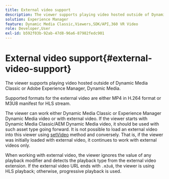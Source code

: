 ```yaml
---
title: External video support
description: The viewer supports playing video hosted outside of Dynamic Media Classic or Adobe Experience Manager, Dynamic Media.
solution: Experience Manager
feature: Dynamic Media Classic,Viewers,SDK/API,360 VR Video
role: Developer,User
exl-id: b592f03b-92ab-47d8-96a6-87982fedc901
---
```

# External video support{#external-video-support}

The viewer supports playing video hosted outside of Dynamic Media Classic or Adobe Experience Manager, Dynamic Media.

 Supported formats for the external video are either MP4 in H.264 format or M3U8 manifest for HLS stream.

The viewer can work either Dynamic Media Classic or Experience Manager Dynamic Media video or with external video. If the viewer starts with Dynamic Media Classic/AEM Dynamic Media video, it should be used with such asset type going forward. It is not possible to load an external video into this viewer using [setVideo](../../c-html5-aem-asset-viewers/c-html5-aem-video360/c-html5-aem-video360-javascriptapiref/r-html5-aem-video360-javascriptapiref-setvideo.md#reference-85d3422d6ce64a36ac74827120b5a17c) method and conversely. That is, if the viewer was initially loaded with external video, it continues to work with external videos only.

When working with external video, the viewer ignores the value of any playback modifier and detects the playback type from the external video extension. If the external video URL ends with `.m3u8`, the viewer is using HLS playback; otherwise, progressive playback is used.
